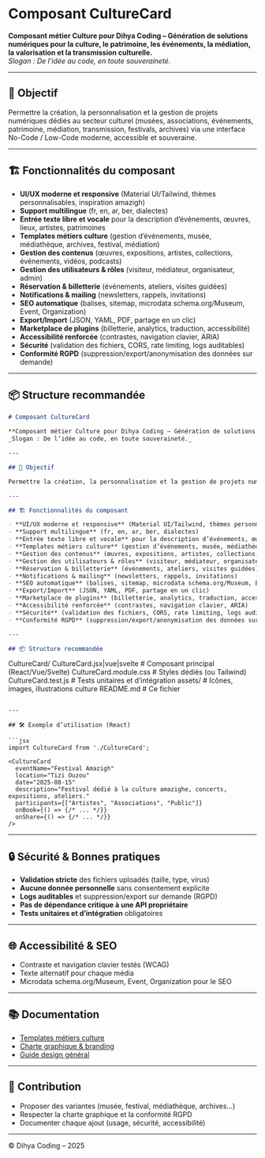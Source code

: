# Composant CultureCard

**Composant métier Culture pour Dihya Coding – Génération de solutions numériques pour la culture, le patrimoine, les événements, la médiation, la valorisation et la transmission culturelle.**  
_Slogan : De l’idée au code, en toute souveraineté._

---

## 🎯 Objectif

Permettre la création, la personnalisation et la gestion de projets numériques dédiés au secteur culturel (musées, associations, événements, patrimoine, médiation, transmission, festivals, archives) via une interface No-Code / Low-Code moderne, accessible et souveraine.

---

## 🏗️ Fonctionnalités du composant

- **UI/UX moderne et responsive** (Material UI/Tailwind, thèmes personnalisables, inspiration amazigh)
- **Support multilingue** (fr, en, ar, ber, dialectes)
- **Entrée texte libre et vocale** pour la description d’événements, œuvres, lieux, artistes, patrimoines
- **Templates métiers culture** (gestion d’événements, musée, médiathèque, archives, festival, médiation)
- **Gestion des contenus** (œuvres, expositions, artistes, collections, événements, vidéos, podcasts)
- **Gestion des utilisateurs & rôles** (visiteur, médiateur, organisateur, admin)
- **Réservation & billetterie** (événements, ateliers, visites guidées)
- **Notifications & mailing** (newsletters, rappels, invitations)
- **SEO automatique** (balises, sitemap, microdata schema.org/Museum, Event, Organization)
- **Export/Import** (JSON, YAML, PDF, partage en un clic)
- **Marketplace de plugins** (billetterie, analytics, traduction, accessibilité)
- **Accessibilité renforcée** (contrastes, navigation clavier, ARIA)
- **Sécurité** (validation des fichiers, CORS, rate limiting, logs auditables)
- **Conformité RGPD** (suppression/export/anonymisation des données sur demande)

---

## 📦 Structure recommandée
```markdown
# Composant CultureCard

**Composant métier Culture pour Dihya Coding – Génération de solutions numériques pour la culture, le patrimoine, les événements, la médiation, la valorisation et la transmission culturelle.**  
_Slogan : De l’idée au code, en toute souveraineté._

---

## 🎯 Objectif

Permettre la création, la personnalisation et la gestion de projets numériques dédiés au secteur culturel (musées, associations, événements, patrimoine, médiation, transmission, festivals, archives) via une interface No-Code / Low-Code moderne, accessible et souveraine.

---

## 🏗️ Fonctionnalités du composant

- **UI/UX moderne et responsive** (Material UI/Tailwind, thèmes personnalisables, inspiration amazigh)
- **Support multilingue** (fr, en, ar, ber, dialectes)
- **Entrée texte libre et vocale** pour la description d’événements, œuvres, lieux, artistes, patrimoines
- **Templates métiers culture** (gestion d’événements, musée, médiathèque, archives, festival, médiation)
- **Gestion des contenus** (œuvres, expositions, artistes, collections, événements, vidéos, podcasts)
- **Gestion des utilisateurs & rôles** (visiteur, médiateur, organisateur, admin)
- **Réservation & billetterie** (événements, ateliers, visites guidées)
- **Notifications & mailing** (newsletters, rappels, invitations)
- **SEO automatique** (balises, sitemap, microdata schema.org/Museum, Event, Organization)
- **Export/Import** (JSON, YAML, PDF, partage en un clic)
- **Marketplace de plugins** (billetterie, analytics, traduction, accessibilité)
- **Accessibilité renforcée** (contrastes, navigation clavier, ARIA)
- **Sécurité** (validation des fichiers, CORS, rate limiting, logs auditables)
- **Conformité RGPD** (suppression/export/anonymisation des données sur demande)

---

## 📦 Structure recommandée

```
CultureCard/
  CultureCard.jsx|vue|svelte   # Composant principal (React/Vue/Svelte)
  CultureCard.module.css       # Styles dédiés (ou Tailwind)
  CultureCard.test.js          # Tests unitaires et d’intégration
  assets/                      # Icônes, images, illustrations culture
  README.md                    # Ce fichier
```

---

## 🛠️ Exemple d’utilisation (React)

```jsx
import CultureCard from './CultureCard';

<CultureCard
  eventName="Festival Amazigh"
  location="Tizi Ouzou"
  date="2025-08-15"
  description="Festival dédié à la culture amazighe, concerts, expositions, ateliers."
  participants={["Artistes", "Associations", "Public"]}
  onBook={() => {/* ... */}}
  onShare={() => {/* ... */}}
/>
```

---

## 🔒 Sécurité & Bonnes pratiques

- **Validation stricte** des fichiers uploadés (taille, type, virus)
- **Aucune donnée personnelle** sans consentement explicite
- **Logs auditables** et suppression/export sur demande (RGPD)
- **Pas de dépendance critique à une API propriétaire**
- **Tests unitaires et d’intégration** obligatoires

---

## 🌐 Accessibilité & SEO

- Contraste et navigation clavier testés (WCAG)
- Texte alternatif pour chaque média
- Microdata schema.org/Museum, Event, Organization pour le SEO

---

## 📚 Documentation

- [Templates métiers culture](../../../docs/contribution/templates/README.md)
- [Charte graphique & branding](../../../branding/README.md)
- [Guide design général](../../../design/README.md)

---

## 🤝 Contribution

- Proposer des variantes (musée, festival, médiathèque, archives…)
- Respecter la charte graphique et la conformité RGPD
- Documenter chaque ajout (usage, sécurité, accessibilité)

---

© Dihya Coding – 2025
```